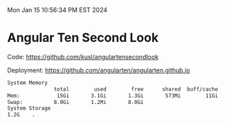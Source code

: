 Mon Jan 15 10:56:34 PM EST 2024

# Angular Ten Second Look

Code: https://github.com/kusl/angulartensecondlook

Deployment: https://github.com/angularten/angularten.github.io

```bash
System Memory
               total        used        free      shared  buff/cache   available
Mem:            15Gi       3.1Gi       1.3Gi       573Mi        11Gi        12Gi
Swap:          8.0Gi       1.2Mi       8.0Gi
System Storage
1.2G	.
```
```bash
